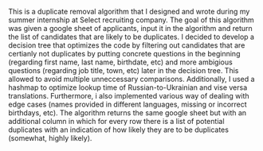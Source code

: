 This is a duplicate removal algorithm that I designed and wrote during my summer internship at Select recruiting company. The goal of this algorithm was given a google sheet of applicants, input it in the algorithm and return the list of candidates that are likely to be duplicates. I decided to develop a decision tree that optimizes the code by filtering out candidates that are certianly not duplicates by putting concrete questions in the beginning (regarding first name, last name, birthdate, etc) and more ambigious questions (regarding job title, town, etc) later in the decision tree. This allowed to avoid multiple unneccessary comparisons. Additionally, I used a hashmap to optimize lookup time of Russian-to-Ukrainian and vise versa translations. Furthermore, i also implemented various way of dealing with edge cases (names provided in different languages, missing or incorrect birthdays, etc). The algorithm returns the same google sheet but with an additional column in which for every row there is a list of potential duplicates with an indication of how likely they are to be duplicates (somewhat, highly likely).